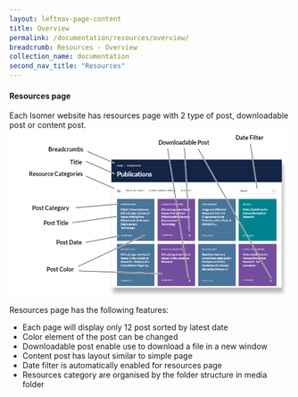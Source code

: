 ```yaml
---
layout: leftnav-page-content
title: Overview
permalink: /documentation/resources/overview/
breadcrumb: Resources - Overview
collection_name: documentation
second_nav_title: "Resources"
---
```

#### **Resources page**
Each Isomer website has resources page with 2 type of post, downloadable post or content post.
![Resources page](/images/resources/resources-page.PNG)

Resources page has the following features:
- Each page will display only 12 post sorted by latest date
- Color element of the post can be changed
- Downloadable post enable use to download a file in a new window
- Content post has layout similar to simple page
- Date filter is automatically enabled for resources page
- Resources category are organised by the folder structure in media folder
